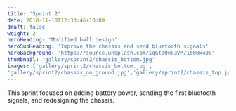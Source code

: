 ```yaml
---
title: 'Sprint 2'
date: 2018-11-18T12:33:46+10:00
draft: false
weight: 2
heroHeading: 'Modified ball design'
heroSubHeading: 'Improve the chassis and send bluetooth signals'
heroBackground: 'https://source.unsplash.com/iqGtaQnk3VM/1600x400'
thumbnail: 'gallery/sprint2/chassis_bottom.jpg'
images: ['gallery/sprint2/chassis_bottom.jpg', 
'gallery/sprint2/chassis_on_ground.jpg','gallery/sprint2/chassis_top.jpg','gallery/sprint2/hamster_ball.jpg','gallery/sprint2/bluetooth_session.png','https://source.unsplash.com/random/400x600/?business']
---
```


This sprint focused on adding battery power, sending the first bluetooth signals,
and redesigning the chassis.
